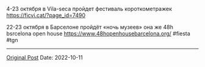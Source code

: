 4-23 октября в Vila-seca пройдет фестиваль короткометражек https://ficvi.cat/?page_id=7490

22-23 октября в Барселоне пройдёт «ночь музеев» она же 48h bsrcelona open house https://www.48hopenhousebarcelona.org/ #fiesta #tgn

---
[Original Post](https://t.me/lev2tarragona/377)
Date: 2022-10-11
